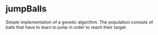 # jumpBalls
Simple implementation of a genetic algorithm. The population consists of balls that have to learn to jump in order to reach their target.
